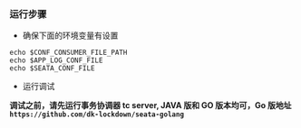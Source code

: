 ### 运行步骤

+ 确保下面的环境变量有设置
```
echo $CONF_CONSUMER_FILE_PATH
echo $APP_LOG_CONF_FILE
echo $SEATA_CONF_FILE
```

+ 运行调试

**调试之前，请先运行事务协调器 tc server, JAVA 版和 GO 版本均可，Go 版地址 `https://github.com/dk-lockdown/seata-golang`**